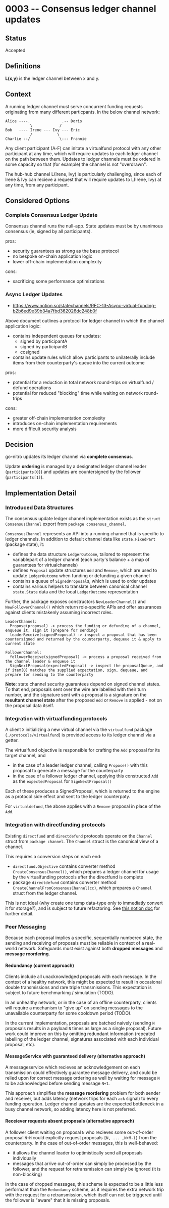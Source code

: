 # 0003 -- Consensus ledger channel updates

## Status

Accepted

## Definitions

**L(x,y)** is the ledger channel between x and y.

## Context

A running ledger channel must serve concurrent funding requests originating from many different particpants. In the below channel network:

```
Alice ----.              .-- Doris
           \            /
Bob   ---- Irene --- Ivy --- Eric
           /           \
Charlie --/             \--- Frannie
```

Any client participant (A-F) can initate a virtualfund protocol with any other participant at any time, which will require updates to each ledger channel on the path between them. Updates to ledger channels must be ordered in some capacity so that (for example) the channel is not "overdrawn".

The hub-hub channel L(Irene, Ivy) is particularly challenging, since each of Irene & Ivy can recieve a request that will require updates to L(Irene, Ivy) at any time, from any participant.


## Considered Options

### Complete Consensus Ledger Update

Consensus channel runs the null-app. State updates must be by unanimous consensus (ie, signed by all participants).

pros:
- security guarantees as strong as the base protocol
- no bespoke on-chain application logic
- lower off-chain implementation complexity

cons:
- sacrificing some performance optimizations

### Async Ledger Updates

- https://www.notion.so/statechannels/RFC-13-Async-virtual-funding-b2b6ed9e39b34a7fbd362026dc248b0f

Above document outlines a protocol for ledger channel in which the channel application logic:

- contains independent queues for updates:
  - signed by participantA
  - signed by participantB
  - cosigned
- contains update rules which allow participants to unilaterally include items from their counterparty's queue into the current outcome

pros:
- potential for a reduction in total network round-trips on virtualfund / defund operations
- potential for reduced "blocking" time while waiting on network round-trips

cons:
- greater off-chain implementation complexity
- introduces on-chain implementation requirements
- more difficult security analysis

## Decision

go-nitro updates its ledger channel via **complete consensus**.

Update **ordering** is managed by a designated ledger channel leader (`participants[0]`) and updates are countersigned by the follower (`participants[1]`).

## Implementation Detail

### Introduced Data Structures

The consensus update ledger channel implementation exists as the `struct ConsensusChannel` export from `package consensus_channel`.

`ConsensusChannel` represents an API into a running channel that is specific to ledger channels. In addition to default channel data like `state.FixedPart` (package state), it:
- defines the data structure `LedgerOutcome`, tailored to represent the variablepart of a ledger channel (each party's balance + a map of guarantees for virtualchannels)
- defines `Proposal` update structures `Add` and `Remove`, which are used to update `LedgerOutcome` when funding or defunding a given channel
- contains a queue of `SignedProposal`s, which is used to order updates
- contains various helpers to translate between canonical channel `state.State` data and the local `LedgerOutcome` representation

Further, the package exposes constructors `NewLeaderChannel()` and `NewFollowerChannel()` which return role-specific APIs and offer assurances against clients mistakenly assuming incorrect roles.

```
LeaderChannel:
  Propose(proposal) -> process the funding or defunding of a channel, enqueue it, sign it (prepare for sending)
  leaderReceive(signedProposal) -> inspect a proposal that has been countersigned and returned by the counterparty, dequeue it & apply to current state

FollowerChannel:
  followerReceive(signedProposal) -> process a proposal received from the channel leader & enqueue it
  SignNextProposal(expectedProposal) -> inspect the proposalQueue, and if item[0] matches the supplied expectation, sign, dequeue, and prepare for sending to the counterparty
```

**Note**: state channel security guarantees depend on signed channel states. To that end, proposals sent over the wire are labelled with their turn number, and the signature sent with a proposal is a signature on the **resultant channel state** after the proposed `Add` or `Remove` is applied - not on the proposal data itself.


### Integration with virtualfunding protocols

A client `X` initializing a new virtual channel via the `virtualfund` package (`./protocols/virtualfund`) is provided access to its ledger channel via a getter.

The virtualfund objective is responsible for crafting the `Add` proposal for its target channel, and
- in the case of a leader ledger channel, calling `Propose()` with this proposal to generate a message for the counterparty
- in the case of a follower ledger channel, applying this constructed `Add` as the `expectedProposal` for `SignNextProposal()`

Each of these produces a SignedProposal, which is returned to the engine as a protocol side effect and sent to the ledger counterpaty.


For `virtualdefund`, the above applies with a `Remove` proposal in place of the `Add`.

### Integration with directfunding protocols

Existing `directfund` and `directdefund` protocols operate on the `Channel` struct from `package channel`. The `Channel` struct is the canonical view of a channel.

This requires a conversion steps on each end:
- `directfund.Objective` contains converter method `CreateConsensusChannel()`, which prepares a ledger channel for usage by the virtualfunding protocols after the directfund is complete
- package `directdefund` contains converter method `CreateChannelFromConsensusChannel(cc)`, which prepares a `Channel` struct from the ledger channel.

This is not ideal (why create one temp data-type only to immediatly convert it for storage?), and is subject to future refactoring. See [this notion doc](https://www.notion.so/statechannels/Channels-ConsensusChannels-Objectives-9701e24e2bc1491a83fae375e4e4c64a#9c41424d07694150bdc6cf373309757a) for further detail.

### Peer Messaging

Because each proposal implies a specific, sequentially numbered state, the sending and receiving of proposals must be reliable in context of a real-world network. Safeguards must exist against both __dropped messages__ and __message reordering__.

#### Redundancy (current approach)

Clients include all unacknowledged proposals with each message. In the context of a healthy network, this might be expected to result in occasional double transmissions and rare triple transmissions. This expectation is subject to future benchmarking / simulation (TODO).

In an unhealthy network, or in the case of an offline counterparty, clients will require a mechanism to "give up" on sending messages to the unavailable counterparty for some cooldown period (TODO).

In the current implementation, proposals are batched naively (sending `N` proposals results in a payload `N` times as large as a single proposal). Future work could improve on this by omitting redundant information (repeated labelling of the ledger channel, signatures associated with each individual proposal, etc).

#### MessageService with guaranteed delivery (alternative approach)

A messageservice which recieves an acknowledgement on each transmission could effectively guarantee message delivery, and could be relied upon for correct message ordering as well by waiting for message `N` to be acknowledged before sending message `N+1`.

This approach simplifies the __message reordering__ problem for both sender and receiver, but adds latency (network trips for each `ack` signal) to every funding operation. Ledger channel updates are the expected bottleneck in a busy channel network, so adding latency here is not preferred.

#### Receiever requests absent proposals  (alternative approach)

A follower client waiting on proposal `N` who recieves some out-of-order proposal `N+M` could explicitly request proposals `[N, ... ,N+M-1]` from the counterparty. In the case of out-of-order messages, this is well-behaved:
- it allows the channel leader to optimistically send all proposals individually
- messages that arrive out-of-order can simply be processed by the follower, and the request for retransmission can simply be ignored (it is non-blocking)

In the case of dropped messages, this scheme is expected to be a little less performant than the `Redundancy` scheme, as it requires the extra network trip with the request for a retransmission, which itself can not be triggered until the follower is "aware" that it is missing proposals.